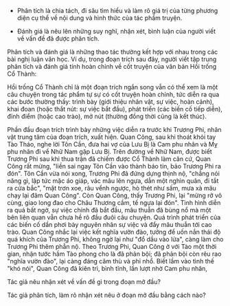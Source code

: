 - Phân tích là chia tách, đi sâu tìm hiểu và làm rõ giá trị của từng phương diện cụ thể về nội dung và hình thức của tác phẩm truyện.

- Đánh giá là nêu lên những suy nghĩ, nhận xét, bình luận của người viết về vấn đề đã được phân tích.

Phân tích và đánh giá là những thao tác thường kết hợp với nhau trong các bài nghị luận văn học. Ví dụ, trong đoạn trích sau đây, người viết tập trung phân tích và đánh giá tính hoàn chỉnh về cốt truyện của văn bản Hồi trống Cổ Thành:

Hồi trống Cổ Thành chỉ là một đoạn trích ngắn song vẫn có thể xem là một câu chuyện trong tác phẩm tự sự có cốt truyện hoàn chỉnh, tức diễn ra qua các bước thường thấy: trình bày (giới thiệu nhân vật, sự việc, hoàn cảnh), khai đoan (hoặc thắt nút: sự việc bắt đầu), phát triển (các biến cố tiếp diễn), đỉnh điểm (hoặc cao trào), mở nút (thường đồng thời cũng là kết thúc).

Phần đầu đoạn trích trình bày những việc diễn ra trước khi Trương Phi, nhân vật trung tâm của đoạn trích, xuất hiện. Quan Công, sau khi thoát khỏi tay Tào Tháo, nghe lời Tôn Cần, đưa hai vợ của Lưu Bị là Cam phu nhân và Mỵ phu nhân đi về Nhữ Nam gặp Lưu Bị. Trên đường về Nhữ Nam, được biết Trương Phi sau khi thua trận đã chiếm được Cổ Thành làm căn cứ, Quan Công rất mừng, "liền sai ngay Tôn Cần vào thành báo tin, bảo Trương Phi ra đón". Tôn Cần vừa nói xong, Trương Phi đã đứng dựng thịnh nộ, "chẳng nói năng gì, lập tức mặc áo giáp, vác mâu lên ngựa, dẫn một nghìn quân, đi tắt ra cửa bắc", "mặt trơn xoe, râu vểnh ngược, hò thét như sấm, mưa xà mâu chạy lại đâm Quan Công". Còn Quan Công, thấy Trương Phi, lại "mừng rỡ vô cùng, giao long đao cho Châu Thương cầm, tế ngựa lại đón". Tình hình diễn ra quá bất ngờ, sự việc chính đã bắt đầu, mâu thuẫn đã bùng nổ mà một bên liên quan vẫn chưa hề rõ đầu đuôi câu chuyện. Quá trình phát triển của các biến cố dần phơi bày nguyên nhân sự việc và đẩy mâu thuẫn tới cao trào. Quan Công nhắc lại việc kết nghĩa vườn đào, tưởng để uốn nắn thái độ quá khích của Trương Phi, không ngờ lại như "đổ dầu vào lửa", càng làm cho Trương Phi thêm phẫn nộ. Theo Trương Phi, Quan Công ở với Tào một thời gian, nhận tước hầm Tào phong cho là đã phản bội; đã phản bội còn rêu rao "nghĩa vườn đào", lại càng đáng căm thù và phỉ nhổ. Biết lầm vào tình thế "khó nói", Quan Công đã kiên trì, bình tĩnh, lần lượt nhờ Cam phu nhân,

Tác giả nêu nhận xét về vấn đề gì trong đoạn mở đầu?

Tác giả phân tích, làm rõ nhận xét nêu ở đoạn mở đầu bằng cách nào?